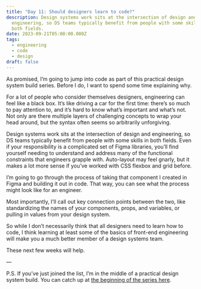 ```yaml
---
title: "Day 11: Should designers learn to code?"
description: Design systems work sits at the intersection of design and
  engineering, so DS teams typically benefit from people with some skills in
  both fields.
date: 2023-09-21T05:00:00.000Z
tags:
  - engineering
  - code
  - design
draft: false
---
```

As promised, I’m going to jump into code as part of this practical design system build series. Before I do, I want to spend some time explaining why.

For a lot of people who consider themselves designers, engineering can feel like a black box. It’s like driving a car for the first time: there’s so much to pay attention to, and it’s hard to know what’s important and what’s not. Not only are there multiple layers of challenging concepts to wrap your head around, but the syntax often seems so arbitrarily unforgiving.

Design systems work sits at the intersection of design and engineering, so DS teams typically benefit from people with some skills in both fields. Even if your responsibility is a complicated set of Figma libraries, you’ll find yourself needing to understand and address many of the functional constraints that engineers grapple with. Auto-layout may feel gnarly, but it makes a lot more sense if you’ve worked with CSS flexbox and grid before.

I’m going to go through the process of taking that component I created in Figma and building it out in code. That way, you can see what the process might look like for an engineer. 

Most importantly, I’ll call out key connection points between the two, like standardizing the names of your components, props, and variables, or pulling in values from your design system.

So while I don’t necessarily think that all designers need to learn how to code, I think learning at least some of the basics of front-end engineering will make you a much better member of a design systems team.

These next few weeks will help.

—

P.S. If you’ve just joined the list, I’m in the middle of a practical design system build. You can catch up at [the beginning of the series here](https://practicaldesignsystems.com/daily/let-s-build-a-design-system/).